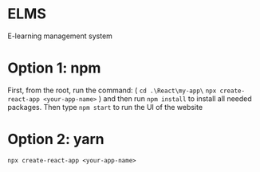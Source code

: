# ELMS
E-learning management system

# Option 1: npm
First, from the root, run the command:
(
`cd .\React\my-app\`
`npx create-react-app <your-app-name>`
)
and then run
`npm install`
to install all needed packages.
Then type `npm start` to run the UI of the website

# Option 2: yarn
`npx create-react-app <your-app-name>`
